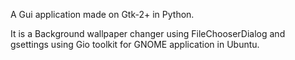 A Gui application made on Gtk-2+ in Python.

It is a Background wallpaper changer using FileChooserDialog and gsettings using Gio toolkit for GNOME application in Ubuntu.

